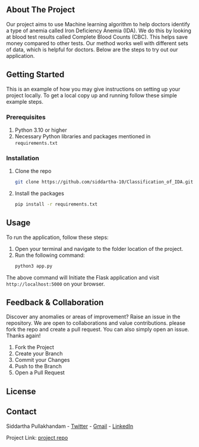 <!-- ABOUT THE PROJECT -->
## About The Project

Our project aims to use Machine learning algorithm to help doctors identify a type of anemia called Iron Deficiency Anemia (IDA). We do this by looking at blood test results called Complete Blood Counts (CBC). This helps save money compared to other tests. Our method works well with different sets of data, which is helpful for doctors. Below are the steps to try out our application.

<!-- GETTING STARTED -->
## Getting Started

This is an example of how you may give instructions on setting up your project locally.
To get a local copy up and running follow these simple example steps.

### Prerequisites

1) Python 3.10 or higher
2) Necessary Python libraries and packages mentioned in `requirements.txt`

### Installation
1. Clone the repo
   ```bash
   git clone https://github.com/siddartha-10/Classification_of_IDA.git
   ```
2. Install the packages
   ```bash
   pip install -r requirements.txt
   ```

<!-- USAGE EXAMPLES -->
## Usage
To run the application, follow these steps:

1) Open your terminal and navigate to the folder location of the project.
2) Run the following command:
   ```bash
   python3 app.py
   ```
The above command will Initiate the Flask application and visit ```http://localhost:5000``` on your browser.

<!-- CONTRIBUTING -->
## Feedback & Collaboration
Discover any anomalies or areas of improvement? Raise an issue in the repository. We are open to collaborations and value contributions. 
please fork the repo and create a pull request. You can also simply open an issue. Thanks again!

1. Fork the Project
2. Create your Branch
3. Commit your Changes
4. Push to the Branch
5. Open a Pull Request

<!-- LICENSE -->
## License


<!-- CONTACT -->
## Contact

Siddartha Pullakhandam - [Twitter](https://twitter.com/Siddartha_10) - [Gmail](pullakhandam.siddartha@gmail.com) - [LinkedIn](https://www.linkedin.com/in/siddartha-pullakhandam/)

Project Link: [project repo](https://github.com/siddartha-10/Classification_of_IDA)

